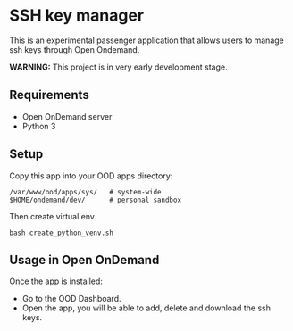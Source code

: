 # SSH key manager
This is an experimental passenger application that allows users to manage ssh keys through Open Ondemand.

**WARNING:** This project is in very early development stage.

## Requirements
- Open OnDemand server
- Python 3 

## Setup
Copy this app into your OOD apps directory:
```
/var/www/ood/apps/sys/   # system-wide
$HOME/ondemand/dev/      # personal sandbox
```
Then create virtual env 
```
bash create_python_venv.sh
```

## Usage in Open OnDemand
Once the app is installed:
- Go to the OOD Dashboard.
- Open the app, you will be able to add, delete and download the ssh keys.

